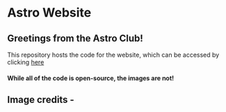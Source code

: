 # Astro Website

## Greetings from the Astro Club!

This repository hosts the code for the website, which can be accessed by clicking [here](https://google.com)

#### While all of the code is open-source, the images are not!

## Image credits -
